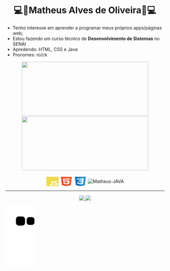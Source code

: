 # <div align="center">💻🎵Matheus Alves de Oliveira🎵💻</div>

* Tenho interesse em aprender a programar meus próprios apps/páginas web;
* Estou fazendo um curso técnico de <strong>Desenvolvimento de Sistemas</strong> no SENAI
* Apredendo: HTML, CSS e Java
* Pronomes: ro/ck

<div align="center">
  <img height="170em"width="400em" src="https://github-readme-stats.vercel.app/api?username=MalvzMK1&show_icons=true&theme=dark&include_all_commits=true&count_private=true"/>
  <img height="170em"width="400em" src="https://github-readme-stats.vercel.app/api/top-langs/?username=MalvzMK1&layout=compact&langs_count=7&theme=dark"/>
</div>

<div style="display: inline_block" align="center"><br>
  <img align="center" alt="Matheus-Js" height="30" width="40" src="https://raw.githubusercontent.com/devicons/devicon/master/icons/javascript/javascript-plain.svg">
  <img align="center" alt="Matheus-HTML" height="30" width="40" src="https://raw.githubusercontent.com/devicons/devicon/master/icons/html5/html5-original.svg">
  <img align="center" alt="Matheus-CSS" height="30" width="40" src="https://raw.githubusercontent.com/devicons/devicon/master/icons/css3/css3-original.svg">
  <img align="center" alt="Matheus-JAVA" height="30" width="40" src="https://cdn.jsdelivr.net/gh/devicons/devicon/icons/java/java-original.svg">        
</div>
<hr>
<div align="center">
  <a href = "mailto:contact.matheus.alvesdoliveira06@gmail.com">
    <img src="https://img.shields.io/badge/-Gmail-%23333?style=for-the-badge&logo=gmail&logoColor=white" target="_blank">
  </a>
  <a href="https://www.linkedin.com/in/matheus-alves-de-oliveira-904372239/" target="_blank">
    <img src="https://img.shields.io/badge/-LinkedIn-%230077B5?style=for-the-badge&logo=linkedin&logoColor=white" target="_blank">
  </a>
</div>

![Snake animation](https://github.com/MalvzMK1/MalvzMK1/blob/output/github-contribution-grid-snake.svg)

